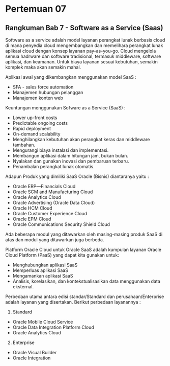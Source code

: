 # Pertemuan 07

## Rangkuman Bab 7 - Software as a Service (Saas)

Software as a service adalah model layanan perangkat lunak berbasis cloud di mana penyedia cloud mengembangkan dan memelihara perangkat lunak aplikasi cloud dengan konsep layanan pay-as-you-go.
Cloud mengelola semua hadrware dan software tradisional, termasuk middleware, software aplikasi, dan keamanan. Untuk biaya layanan sesuai kebutuhan, semakin komplek maka akan semakin mahal.

Aplikasi awal yang dikembangkan menggunakan model SaaS :
- SFA - sales force automation
- Manajemen hubungan pelanggan
- Manajemen konten web

Keuntungan menggunakan Sofware as a Service (SaaS) :
- Lower up-front costs
- Predictable ongoing costs
- Rapid deployment
- On-demand scalability
- Menghilangkan kebutuhan akan perangkat keras dan middleware tambahan.
- Mengurangi biaya instalasi dan implementasi.
- Membangun aplikasi dalam hitungan jam, bukan bulan.
- Nyalakan dan gunakan inovasi dan pembaruan terbaru.
- Penambalan perangkat lunak otomatis.

Adapun Produk yang dimiliki SaaS Oracle (Bisnis) diantaranya yaitu :
- Oracle ERP—Financials Cloud
- Oracle SCM and Manufacturing Cloud
- Oracle Analytics Cloud
- Oracle Advertising (Oracle Data Cloud)
- Oracle HCM Cloud
- Oracle Customer Experience Cloud
- Oracle EPM Cloud
- Oracle Communications Security Shield Cloud

Ada beberapa modul yang ditawarkan oleh masing-masing produk SaaS di atas dan modul yang ditawarkan juga berbeda.

Platform Oracle Cloud untuk Oracle SaaS adalah kumpulan layanan Oracle Cloud Platform (PaaS) yang dapat kita gunakan untuk:
- Menghubungkan aplikasi SaaS
- Memperluas aplikasi SaaS
- Mengamankan aplikasi SaaS
- Analisis, korelasikan, dan kontekstualisasikan data menggunakan data eksternal.

Perbedaan utama antara edisi standar/Standard dan perusahaan/Enterprise adalah layanan yang disertakan. Berikut perbedaan layanannya :
1. Standard
- Oracle Mobile Cloud Service
- Oracle Data Integration Platform Cloud 
- Oracle Analytics Cloud 
2. Enterprise
- Oracle Visual Builder 
- Oracle Integration 




